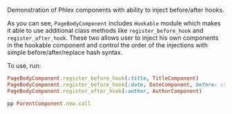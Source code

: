Demonstration of Phlex components with ability to inject before/after hooks.

As you can see, `PageBodyComponent` includes `Hookable` module which makes it
able to use additional class methods like `register_before_hook` and 
`register_after_hook`. These two allows user to inject his own components
in the hookable component and control the order of the injections with
simple before/after/replace hash syntax.

To use, run:

```ruby
PageBodyComponent.register_before_hook(:title, TitleComponent)
PageBodyComponent.register_before_hook(:date, DateComponent, before: :title)
PageBodyComponent.register_after_hook(:author, AuthorComponent)

pp ParentComponent.new.call
```

